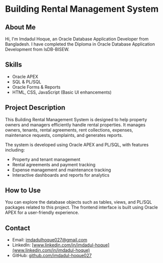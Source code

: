 # Building Rental Management System

## About Me
Hi, I'm Imdadul Hoque, an Oracle Database Application Developer from Bangladesh. I have completed the Diploma in Oracle Database Application Development from IsDB-BISEW.

## Skills
- Oracle APEX
- SQL & PL/SQL
- Oracle Forms & Reports
- HTML, CSS, JavaScript (Basic UI enhancements)

## Project Description
This Building Rental Management System is designed to help property owners and managers efficiently handle rental properties. It manages owners, tenants, rental agreements, rent collections, expenses, maintenance requests, complaints, and generates reports.

The system is developed using Oracle APEX and PL/SQL, with features including:
- Property and tenant management
- Rental agreements and payment tracking
- Expense management and maintenance tracking
- Interactive dashboards and reports for analytics

## How to Use
You can explore the database objects such as tables, views, and PL/SQL packages related to this project. The frontend interface is built using Oracle APEX for a user-friendly experience.

## Contact
- Email: imdadulhoque027@gmail.com  
- LinkedIn: [www.linkedin.com/in/imdadul-hoque](www.linkedin.com/in/imdadul-hoque)  
- GitHub: [github.com/imdadul-hoque027](https://github.com/imdadul-hoque027)
